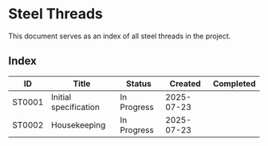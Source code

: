 # Steel Threads

This document serves as an index of all steel threads in the project.

## Index

| ID                       | Title                  | Status       | Created    | Completed  |
| ----------------------- | -------------------- | ------------ | ---------- | ---------- |
| ST0001 | Initial specification | In Progress | 2025-07-23 |  |
| ST0002 | Housekeeping | In Progress | 2025-07-23 |  |
